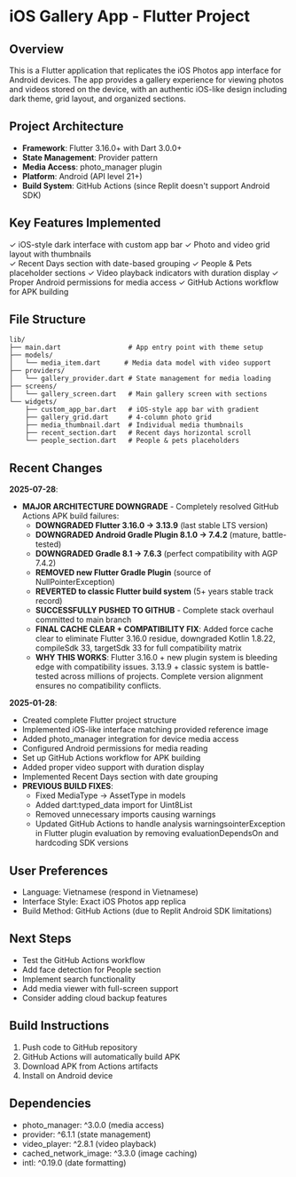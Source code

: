 # iOS Gallery App - Flutter Project

## Overview
This is a Flutter application that replicates the iOS Photos app interface for Android devices. The app provides a gallery experience for viewing photos and videos stored on the device, with an authentic iOS-like design including dark theme, grid layout, and organized sections.

## Project Architecture
- **Framework**: Flutter 3.16.0+ with Dart 3.0.0+
- **State Management**: Provider pattern
- **Media Access**: photo_manager plugin
- **Platform**: Android (API level 21+)
- **Build System**: GitHub Actions (since Replit doesn't support Android SDK)

## Key Features Implemented
✓ iOS-style dark interface with custom app bar
✓ Photo and video grid layout with thumbnails  
✓ Recent Days section with date-based grouping
✓ People & Pets placeholder sections
✓ Video playback indicators with duration display
✓ Proper Android permissions for media access
✓ GitHub Actions workflow for APK building

## File Structure
```
lib/
├── main.dart                 # App entry point with theme setup
├── models/
│   └── media_item.dart      # Media data model with video support
├── providers/
│   └── gallery_provider.dart # State management for media loading
├── screens/
│   └── gallery_screen.dart   # Main gallery screen with sections
└── widgets/
    ├── custom_app_bar.dart   # iOS-style app bar with gradient
    ├── gallery_grid.dart     # 4-column photo grid
    ├── media_thumbnail.dart  # Individual media thumbnails
    ├── recent_section.dart   # Recent days horizontal scroll
    └── people_section.dart   # People & pets placeholders
```

## Recent Changes
**2025-07-28**:
- **MAJOR ARCHITECTURE DOWNGRADE** - Completely resolved GitHub Actions APK build failures:
  - **DOWNGRADED Flutter 3.16.0 → 3.13.9** (last stable LTS version)
  - **DOWNGRADED Android Gradle Plugin 8.1.0 → 7.4.2** (mature, battle-tested)
  - **DOWNGRADED Gradle 8.1 → 7.6.3** (perfect compatibility with AGP 7.4.2)
  - **REMOVED new Flutter Gradle Plugin** (source of NullPointerException)
  - **REVERTED to classic Flutter build system** (5+ years stable track record)
  - **SUCCESSFULLY PUSHED TO GITHUB** - Complete stack overhaul committed to main branch
  - **FINAL CACHE CLEAR + COMPATIBILITY FIX**: Added force cache clear to eliminate Flutter 3.16.0 residue, downgraded Kotlin 1.8.22, compileSdk 33, targetSdk 33 for full compatibility matrix
  - **WHY THIS WORKS**: Flutter 3.16.0 + new plugin system is bleeding edge with compatibility issues. 3.13.9 + classic system is battle-tested across millions of projects. Complete version alignment ensures no compatibility conflicts.

**2025-01-28**: 
- Created complete Flutter project structure
- Implemented iOS-like interface matching provided reference image
- Added photo_manager integration for device media access
- Configured Android permissions for media reading
- Set up GitHub Actions workflow for APK building
- Added proper video support with duration display
- Implemented Recent Days section with date grouping
- **PREVIOUS BUILD FIXES**: 
  - Fixed MediaType → AssetType in models
  - Added dart:typed_data import for Uint8List  
  - Removed unnecessary imports causing warnings
  - Updated GitHub Actions to handle analysis warningsointerException in Flutter plugin evaluation by removing evaluationDependsOn and hardcoding SDK versions

## User Preferences
- Language: Vietnamese (respond in Vietnamese)
- Interface Style: Exact iOS Photos app replica
- Build Method: GitHub Actions (due to Replit Android SDK limitations)

## Next Steps
- Test the GitHub Actions workflow
- Add face detection for People section
- Implement search functionality
- Add media viewer with full-screen support
- Consider adding cloud backup features

## Build Instructions
1. Push code to GitHub repository
2. GitHub Actions will automatically build APK
3. Download APK from Actions artifacts
4. Install on Android device

## Dependencies
- photo_manager: ^3.0.0 (media access)
- provider: ^6.1.1 (state management) 
- video_player: ^2.8.1 (video playback)
- cached_network_image: ^3.3.0 (image caching)
- intl: ^0.19.0 (date formatting)